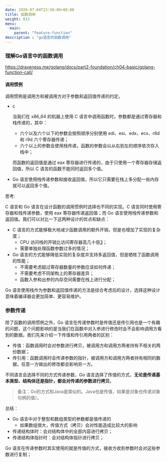 ```yaml
---
date: 2020-07-04T23:50:00+08:00
title: 函数调用
weight: 813
menu:
  main:
    parent: "feature-function"
description : "go语言的函数调用"
---
```




### 理解Go语言中的函数调用

https://draveness.me/golang/docs/part2-foundation/ch04-basic/golang-function-call/

#### 调用惯例

调用惯例是调用方和被调用方对于参数和返回值传递的约定。

- c

	 当我们在 x86_64 的机器上使用 C 语言中调用函数时，参数都是通过寄存器和栈传递的，其中：

	- 六个以及六个以下的参数会按照顺序分别使用 edi、esi、edx、ecx、r8d 和 r9d 六个寄存器传递；
	- 六个以上的参数会使用栈传递，函数的参数会以从右到左的顺序依次存入栈中；

	而函数的返回值是通过 eax 寄存器进行传递的，由于只使用一个寄存器存储返回值，所以 C 语言的函数不能同时返回多个值。

- Go 语言使用栈传递参数和接收返回值，所以它只需要在栈上多分配一些内存就可以返回多个值。

思考:

C 语言和 Go 语言在设计函数的调用惯例时选择也不同的实现。C 语言同时使用寄存器和栈传递参数，使用 eax 寄存器传递返回值；而 Go 语言使用栈传递参数和返回值。我们可以对比一下这两种设计的优点和缺点：

- C 语言的方式能够极大地减少函数调用的额外开销，但是也增加了实现的复杂度；
	- CPU 访问栈的开销比访问寄存器高几十倍[3](https://draveness.me/golang/docs/part2-foundation/ch04-basic/golang-function-call/#fn:3)；
	- 需要单独处理函数参数过多的情况；
- Go 语言的方式能够降低实现的复杂度并支持多返回值，但是牺牲了函数调用的性能；
	- 不需要考虑超过寄存器数量的参数应该如何传递；
	- 不需要考虑不同架构上的寄存器差异；
	- 函数入参和出参的内存空间需要在栈上进行分配；

Go 语言使用栈作为参数和返回值传递的方法是综合考虑后的设计，选择这种设计意味着编译器会更加简单、更容易维护。

### 参数传递

除了函数的调用惯例之外，Go 语言在传递参数时是传值还是传引用也是一个有趣的问题，这个问题影响的是当我们在函数中对入参进行修改时会不会影响调用方看到的数据。我们先来介绍一下传值和传引用两者的区别：

- 传值：函数调用时会对参数进行拷贝，被调用方和调用方两者持有不相关的两份数据；
- 传引用：函数调用时会传递参数的指针，被调用方和调用方两者持有相同的数据，任意一方做出的修改都会影响另一方。

不同语言会选择不同的方式传递参数，Go 语言选择了传值的方式，**无论是传递基本类型、结构体还是指针，都会对传递的参数进行拷贝**。

>  备注：Go的方式和Java是类似的。Java也是传值，如果是对象也传递对象句柄的值）。

总结：

- Go 语言中对于整型和数组类型的参数都是值传递的
	- 如果数组很大，传值方式（拷贝）会对性能造成比较大的影响
- 传递结构体时：会对结构体中的全部内容进行拷贝；
- 传递结构体指针时：会对结构体指针进行拷贝；

Go 语言在传递参数时其实使用的就是传值的方式，接收方收到参数时会对这些参数进行复制；